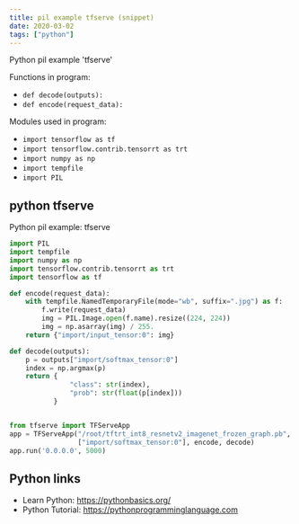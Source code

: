 ```yaml
---
title: pil example tfserve (snippet)
date: 2020-03-02
tags: ["python"]
---
```

Python pil example 'tfserve'

Functions in program: 
* `def decode(outputs):`
* `def encode(request_data):`

Modules used in program: 
* `import tensorflow as tf`
* `import tensorflow.contrib.tensorrt as trt`
* `import numpy as np`
* `import tempfile`
* `import PIL`

## python tfserve

Python pil example: tfserve

```python
import PIL
import tempfile
import numpy as np
import tensorflow.contrib.tensorrt as trt
import tensorflow as tf

def encode(request_data):
    with tempfile.NamedTemporaryFile(mode="wb", suffix=".jpg") as f:
        f.write(request_data)
        img = PIL.Image.open(f.name).resize((224, 224))
        img = np.asarray(img) / 255.
    return {"import/input_tensor:0": img}

def decode(outputs):
    p = outputs["import/softmax_tensor:0"]
    index = np.argmax(p)
    return {
               "class": str(index),
               "prob": str(float(p[index]))
           }


from tfserve import TFServeApp
app = TFServeApp("/root/tftrt_int8_resnetv2_imagenet_frozen_graph.pb", ["import/input_tensor:0"],
                 ["import/softmax_tensor:0"], encode, decode)
app.run('0.0.0.0', 5000)


```

## Python links

- Learn Python: https://pythonbasics.org/
- Python Tutorial: https://pythonprogramminglanguage.com
